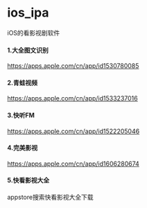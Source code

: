 # ios_ipa
iOS的看影视剧软件


#### 1.大全图文识别
https://apps.apple.com/cn/app/id1530780085

#### 2.青蛙视频
https://apps.apple.com/cn/app/id1533237016

#### 3.快听FM
https://apps.apple.com/cn/app/id1522205046

#### 4.完美影视
https://apps.apple.com/cn/app/id1606280674


#### 5.快看影视大全 
appstore搜索快看影视大全下载
